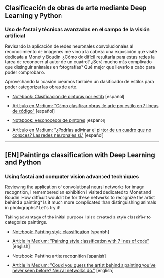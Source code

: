 ## Clasificación de obras de arte mediante Deep Learning y Python
### Uso de fastai y técnicas avanzadas en el campo de la visión artificial

Revisando la aplicación de redes neuronales convolucionales al reconocimiento de imágenes me vino a la cabeza una exposición que visité dedicada a Monet y Boudin. ¿Cómo de difícil resultaría para estas redes la tarea de reconocer al autor de un cuadro? ¿Será mucho más complicado que distinguir animales en fotografías? Qué mejor que llevarlo a cabo para poder comprobarlo.

Aprovechando la ocasión creamos también un clasificador de estilos para poder categorizar las obras de arte. 

* [Notebook:  Clasificación de pinturas por estilo](https://nbviewer.jupyter.org/github/pyjaime/guessed-artist/blob/master/guessed_style_v2_1.ipynb) [español]
* [Artículo en Medium: "Cómo clasificar obras de arte por estilo en 7 líneas de código"](https://medium.com/metadatos/c%C3%B3mo-clasificar-obras-de-arte-por-estilo-en-7-l%C3%ADneas-de-c%C3%B3digo-335b3d11fc43) [español]


* [Notebook:  Reconocedor de pintores](https://nbviewer.jupyter.org/github/pyjaime/guessed-artist/blob/master/guessed_artist.ipynb) [español]
* [Artículo en Medium: "¿Podrías adivinar el pintor de un cuadro que no conoces? Las redes neuronales sí."](https://medium.com/metadatos/podr%C3%ADas-adivinar-el-pintor-de-un-cuadro-que-no-conoces-las-redes-neuronales-s%C3%AD-4e323d62b20d?source=friends_link&sk=898c8780f2d43d7c65d73417198051bd) [español]

--------------------------

## [EN] Paintings classification with Deep Learning and Python
### Using fastai and computer vision advanced techniques

Reviewing the application of convolutional neural networks for image recognition, I remembered an exhibition I visited dedicated to Monet and Boudin. How difficult would it be for these networks to recognize the artist behind a painting? Is it much more complicated than distinguishing animals in photographs? Let's try it!

Taking advantage of the initial purpose I also created a style classifier to categorize paintings.

* [Notebook:  Painting style classification](https://nbviewer.jupyter.org/github/pyjaime/guessed-artist/blob/master/guessed_style_v2_1.ipynb) [spanish]
* [Article in Medium: "Painting style classification with 7 lines of code"](https://medium.com/yottabytes/painting-style-classification-with-7-lines-of-code-6e7e81b3579?source=friends_link&sk=76b02cb1d54e351ce7076b9401b3742e) [english]


* [Notebook:  Painting artist recognition](https://nbviewer.jupyter.org/github/pyjaime/guessed-artist/blob/master/guessed_artist.ipynb) [spanish]
* [Article in Medium: "Could you guess the artist behind a painting you’ve never seen before? Neural networks do."](https://medium.com/yottabytes/could-you-guess-the-artist-behind-a-painting-youve-never-seen-before-neural-networks-do-7c1680044a16?source=friends_link&sk=cf4a2579f4753e0275981f2c35981b53) [english]